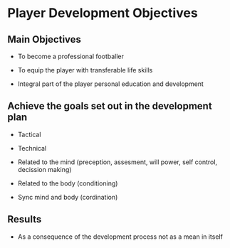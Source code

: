 # Player Development Objectives

<imageComponent pic="hero_2" />

## Main Objectives

- To become a professional footballer

- To equip the player with transferable life skills

- Integral part of the player personal education and development

## Achieve the goals set out in the development plan

- Tactical

- Technical

- Related to the mind (preception, assesment, will power, self control, decission making)

- Related to the body (conditioning)

- Sync mind and body (cordination)

## Results

- As a consequence of the development process not as a mean in itself